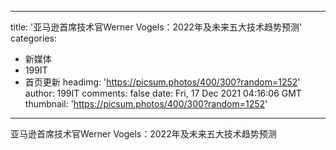 
---
title: '亚马逊首席技术官Werner Vogels：2022年及未来五大技术趋势预测'
categories: 
 - 新媒体
 - 199IT
 - 首页更新
headimg: 'https://picsum.photos/400/300?random=1252'
author: 199IT
comments: false
date: Fri, 17 Dec 2021 04:16:06 GMT
thumbnail: 'https://picsum.photos/400/300?random=1252'
---

<div>   
亚马逊首席技术官Werner Vogels：2022年及未来五大技术趋势预测  
</div>
            